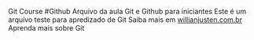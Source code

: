 
Git Course
#Github
Arquivo da aula Git e Github para iniciantes
Este é um arquivo teste para apredizado de Git
Saiba mais em [willianjusten.com.br](https://willianjusten.com.br)
Aprenda mais sobre Git

